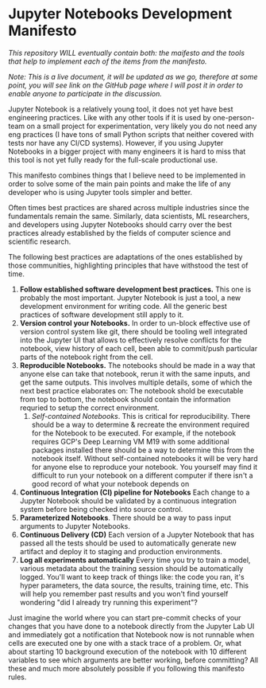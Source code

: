 # Jupyter Notebooks Development Manifesto

*This repository WILL eventually contain both: the maifesto and the tools that help to implement each of the items from the manifesto.*

*Note: This is a live document, it will be updated as we go, therefore at some point, you will see link on the GitHub page where I will post it in order to enable anyone to participate in the discussion.*

Jupyter Notebook is a relatively young tool, it does not yet have best engineering practices. Like with any other tools if it is used by one-person-team on a small project for experimentation, very likely you do not need any eng practices (I have tons of small Python scripts that neither covered with tests nor have any CI/CD systems). However, if you using Jupyter Notebooks in a bigger project with many engineers it is hard to miss that this tool is not yet fully ready for the full-scale productional use.

This manifesto combines things that I believe need to be implemented in order to solve some of the main pain points and make the life of any developer who is using Jupyter tools simpler and better.

Often times best practices are shared across multiple industries since the fundamentals remain the same.  Similarly, data scientists, ML researchers, and developers using Jupyter Notebooks should carry over the best practices already established by the fields of computer science and scientific research.  

The following best practices are adaptations of the ones established by those communities, highlighting principles that have withstood the test of time.

1.  **Follow established software development best practices.** This one is probably the most important. Jupyter Notebook is just a tool, a new development environment for writing code. All the generic best practices of software development still apply to it.  
1. **Version control your Notebooks.** In order to un-block effective use of version control system like git, there should be tooling well integrated into the Jupyter UI that allows to effectively resolve conflicts for the notebook, view history of each cell, been able to commit/push particular parts of the notebook right from the cell.
1. **Reproducible Notebooks.**  The notebooks should be made in a way that anyone else can take that notebook, rerun it with the same inputs, and get the same outputs.  This involves multiple details, some of which the next best practice elaborates on: The notebook shold be executable from top to bottom, the notebook should contain the information requried to setup the correct environment.
      1. *Self-contained Notebooks*. This is critical for reproducibility. There should be a way to determine & recreate the environment required for the Notebook to be executed. For example, if the notebook requires GCP's Deep Learning VM M19 with some additional packages installed there should be a way to determine this from the notebook itself. Without self-contained notebooks it will be very hard for anyone else to reproduce your notebook. You yourself may find it difficult to run your notebook on a different computer if there isn't a good record of what your notebook depends on
1. **Continuous Integration (CI) pipeline for Notebooks** Each change to a Jupyter Notebook should be validated by a continuous integration system before being checked into source control.
1. **Parameterized Notebooks**. There should be a way to pass input arguments to Jupyter Notebooks.
1. **Continuous Delivery (CD)** Each version of a Jupyter Notebook that has passed all the tests should be used to automatically generate new artifact and deploy it to staging and production environments.
1. **Log all experiments automatically** Every time you try to train a model, various metadata about the training session should be automatically logged.  You'll want to keep track of things like: the code you ran, it's hyper parameters, the data source, the results, training time, etc. This will help you remember past results and you won't find yourself wondering "did I already try running this experiment"?

Just imagine the world where you can start pre-commit checks of your changes that you have done to a notebook directly from the Jupyter Lab UI and immediately got a notification that Notebook now is not runnable when cells are executed one by one with a stack trace of a problem. Or, what about starting 10 background execution of the notebook with 10 different variables to see which arguments are better working, before committing? All these and much more absolutely possible if you following this manifesto rules.
